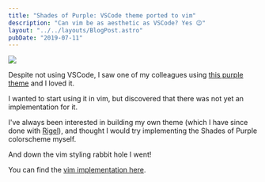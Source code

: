 ```yaml
---
title: "Shades of Purple: VSCode theme ported to vim"
description: "Can vim be as aesthetic as VSCode? Yes 😉"
layout: "../../layouts/BlogPost.astro"
pubDate: "2019-07-11"
---
```


![](/blog-assets/shades-of-purple-vim.png)

Despite not using VSCode, I saw one of my colleagues using [this purple theme](https://github.com/ahmadawais/shades-of-purple-vscode) and I loved it.

I wanted to start using it in vim, but discovered that there was not yet an implementation for it.

I've always been interested in building my own theme (which I have since done with [Rigel](https://keliris.dev/rigel-theme)), and thought I would try implementing the Shades of Purple colorscheme myself.

And down the vim styling rabbit hole I went!

You can find the [vim implementation here](https://github.com/Rigellute/shades-of-purple.vim).
